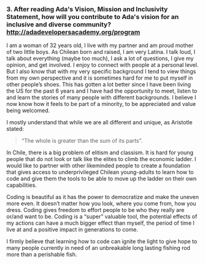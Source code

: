 ### 3. After reading Ada's Vision, Mission and Inclusivity Statement, how will you contribute to Ada's vision for an inclusive and diverse community? http://adadevelopersacademy.org/program

I am a woman of 32 years old, I live with my partner and am proud mother of two little boys. As Chilean born and raised, I am very Latina. I talk loud, I talk about everything (maybe too much), I ask a lot of questions, I give my opinion, and get involved. I enjoy to connect with people at a personal level. But I also know that with my very specific background I tend to view things from my own perspective and it is sometimes hard for me to put myself in other people’s shoes. This has gotten a lot better since I have been living the US for the past 6 years and I have had the opportunity to meet, listen to and learn the stories of many people with different backgrounds. I believe I now know how it feels to be part of a minority, to be appreciated and value being welcomed. 

I mostly understand that while we are all different and unique, as Aristotle stated:
>“The whole is greater than the sum of its parts”.  

In Chile, there is a big problem of elitism and classism. It is hard for young people that do not look or talk like the elites to climb the economic ladder. I would like to partner with other likeminded people to create a foundation that gives access to underprivileged Chilean young-adults to learn how to code and give them the tools to be able to move up the ladder on their own capabilities.

Coding is beautiful as it has the power to democratize and make the uneven more even. It doesn’t matter how you look, where you come from, how you dress. Coding gives freedom to effort people to be who they really are or/and want to be. Coding is a “super” valuable tool, the potential effects of my actions can have a much bigger effect than myself, the period of time I live at and a positive impact in generations to come.

I firmly believe that learning how to code can ignite the light to give hope to many people currently in need of an unbreakable long lasting fishing rod more than a perishable fish.
